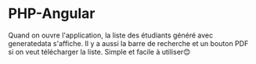 # PHP-Angular
Quand on ouvre l'application, la liste des étudiants généré avec generatedata s'affiche. Il y a aussi la barre de recherche et un bouton PDF si on veut télécharger la liste. Simple et facile à utiliser😊 
